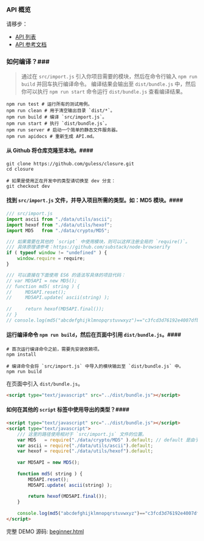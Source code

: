### API 概览 ###
请移步： 
- [API 列表](https://github.com/guless/closure/blob/dev/API.md)
- [API 参考文档](http://guless.github.io/closure/docs/)

### 如何编译？###
>通过在 `src/import.js` 引入你项目需要的模块，然后在命令行输入 `npm run build` 并回车执行编译命令。
编译结果会输出至 `dist/bundle.js` 中，然后你可以执行 `npm run start` 命令运行 `dist/bundle.js`
查看编译结果。
```shell
npm run test # 运行所有的测试用例。
npm run clean # 用于清空输出目录 `dist/*`。
npm run build # 编译 `src/import.js`。
npm run start # 执行 `dist/bundle.js`。
npm run server # 启动一个简单的静态文件服务器。
npm run apidocs # 重新生成 API.md。
```

#### 从 Github 将仓库克隆至本地。####
```shell
git clone https://github.com/guless/closure.git
cd closure

# 如果是使用正在开发中的类型请切换至 dev 分支：
git checkout dev
```

#### 找到 `src/import.js` 文件，并导入项目所需的类型。如：MD5 模块。####
```javascript
/// src/import.js
import ascii from "./data/utils/ascii";
import hexof from "./data/utils/hexof";
import MD5   from "./data/crypto/MD5";

/// 如果需要在其他的 `script` 中使用模块，则可以这样注册全局的 `require()`。
/// 具体原理请参考：https://github.com/substack/node-browserify
if ( typeof window != "undefined" ) {
    window.require = require;
}

/// 可以直接在下面使用 ES6 的语法写具体的项目代码：
// var MD5API = new MD5();
// function md5( string ) {
//     MD5API.reset();
//     MD5API.update( ascii(string) );
    
//     return hexof(MD5API.final());
// }
// console.log(md5("abcdefghijklmnopqrstuvwxyz")=="c3fcd3d76192e4007dfb496cca67e13b", md5("abcdefghijklmnopqrstuvwxyz"));
```

#### 运行编译命令 `npm run build`，然后在页面中引用 `dist/bundle.js`。####
```shell
# 首次运行编译命令之前，需要先安装依赖项。
npm install

# 编译命令会将 `src/import.js` 中导入的模块输出至 `dist/bundle.js` 中。
npm run build
```
在页面中引入 `dist/bundle.js`。
```html
<script type="text/javascript" src="../dist/bundle.js"></script>
```

#### 如何在其他的 `script` 标签中使用导出的类型？####
```html
<script type="text/javascript" src="../dist/bundle.js"></script>
<script type="text/javascript">
    /// 这里的路径使用相对于 `src/import.js` 文件的位置。
    var MD5   = require("./data/crypto/MD5" ).default; // default 是由于 ES6 语法的 `export default`。
    var ascii = require("./data/utils/ascii").default;
    var hexof = require("./data/utils/hexof").default;
    
    var MD5API = new MD5();
    
    function md5( string ) {
        MD5API.reset();
        MD5API.update( ascii(string) );
        
        return hexof(MD5API.final());
    }
    
    console.log(md5("abcdefghijklmnopqrstuvwxyz")=="c3fcd3d76192e4007dfb496cca67e13b", md5("abcdefghijklmnopqrstuvwxyz"));
</script>
```

完整 DEMO 源码: [beginner.html](https://github.com/guless/closure/tree/dev/html/beginner.html)